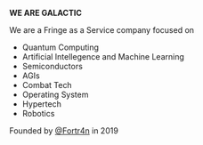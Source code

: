 **WE ARE GALACTIC**

We are a Fringe as a Service company focused on
- Quantum Computing
- Artificial Intellegence and Machine Learning
- Semiconductors
- AGIs
- Combat Tech
- Operating System
- Hypertech
- Robotics

Founded by [@Fortr4n](https://github.com/Fortr4n) in 2019
